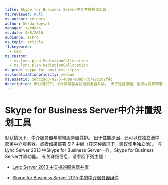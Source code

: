 ```yaml
---
title: Skype for Business Server中介并置规划工具
ms.reviewer: null
ms.author: serdars
author: SerdarSoysal
manager: serdars
ms.date: 4/8/2016
audience: ITPro
ms.topic: article
f1.keywords:
  - CSH
ms.custom:
  - ms.lync.plan.MediationCollocation
  - ms.lync.plan.MediationCollocation
ms.prod: skype-for-business-itpro
ms.localizationpriority: medium
ms.assetid: 5ddc2ad3-9275-408a-a0ab-cc7a2c2d2fdc
description: 默认情况下，中介服务器与前端服务器并排。 出于性能原因，也可以将其部署在独立池中，或者如果部署 SIP 中继（在这种情况下建议使用独立池）。 与 Lync Server 2013 中Skype for Business Server一样，Skype for Business Server并置功能。
---
```


# <a name="skype-for-business-server-mediation-collocation-planning-tool"></a>Skype for Business Server中介并置规划工具
 
默认情况下，中介服务器与前端服务器并排。 出于性能原因，还可以在独立池中部署中介服务器，或者如果部署 SIP 中继（在这种情况下，建议使用独立池）。 与 Lync Server 2013 中Skype for Business Server一样，Skype for Business Server并置功能。 有关详细信息，请参阅下列主题：
  
- [Lync Server 2013 中支持的服务器并置](/previous-versions/office/lync-server-2013/lync-server-2013-supported-server-collocation)
    
- [Skype for Business Server 2015 中的中介服务器组件](../../plan-your-deployment/enterprise-voice-solution/mediation-server.md)
